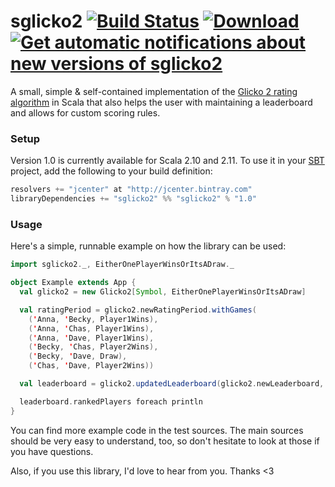 # sglicko2 [![Build Status](https://travis-ci.org/asflierl/sglicko2.svg?branch=master)](https://travis-ci.org/asflierl/sglicko2) [![Download](https://api.bintray.com/packages/asflierl/maven/sglicko2/images/download.svg)](https://bintray.com/asflierl/maven/sglicko2/_latestVersion/) [![Get automatic notifications about new versions of sglicko2](https://www.bintray.com/docs/images/bintray_badge_color.png)](https://bintray.com/asflierl/maven/sglicko2/view?source=watch) 

A small, simple & self-contained implementation of the [Glicko 2 rating algorithm](http://www.glicko.net/glicko) in Scala that also helps the user with maintaining a leaderboard and allows for custom scoring rules.

### Setup

Version 1.0 is currently available for Scala 2.10 and 2.11. To use it in your [SBT](http://scala-sbt.org) project, add the following to your build definition:

```scala
resolvers += "jcenter" at "http://jcenter.bintray.com"
libraryDependencies += "sglicko2" %% "sglicko2" % "1.0"
```

### Usage

Here's a simple, runnable example on how the library can be used:

```scala
import sglicko2._, EitherOnePlayerWinsOrItsADraw._

object Example extends App {
  val glicko2 = new Glicko2[Symbol, EitherOnePlayerWinsOrItsADraw]

  val ratingPeriod = glicko2.newRatingPeriod.withGames(
    ('Anna, 'Becky, Player1Wins),
    ('Anna, 'Chas, Player1Wins),
    ('Anna, 'Dave, Player1Wins),
    ('Becky, 'Chas, Player2Wins),
    ('Becky, 'Dave, Draw),
    ('Chas, 'Dave, Player2Wins))

  val leaderboard = glicko2.updatedLeaderboard(glicko2.newLeaderboard, ratingPeriod)

  leaderboard.rankedPlayers foreach println
}
```

You can find more example code in the test sources. The main sources should be very easy to understand, too, so don't hesitate to look at those if you have questions.

Also, if you use this library, I'd love to hear from you. Thanks <3
